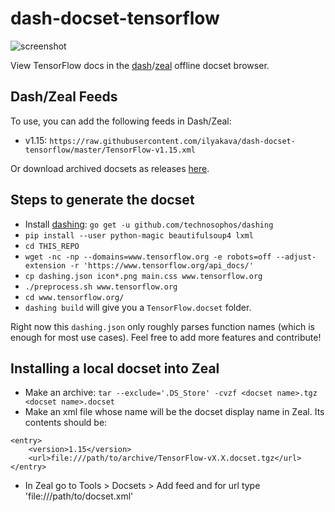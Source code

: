 # dash-docset-tensorflow

![screenshot](/screenshot.png)

View TensorFlow docs in the [dash](https://kapeli.com/dash)/[zeal](https://github.com/zealdocs/zeal) offline docset browser.

## Dash/Zeal Feeds

To use, you can add the following feeds in Dash/Zeal:
- v1.15: `https://raw.githubusercontent.com/ilyakava/dash-docset-tensorflow/master/TensorFlow-v1.15.xml`

Or download archived docsets as releases [here](https://github.com/ilyakava/dash-docset-tensorflow/releases).

## Steps to generate the docset
+ Install [dashing](https://github.com/technosophos/dashing): `go get -u github.com/technosophos/dashing`
+ `pip install --user python-magic beautifulsoup4 lxml`
+ `cd THIS_REPO`
+ `wget -nc -np --domains=www.tensorflow.org -e robots=off --adjust-extension -r 'https://www.tensorflow.org/api_docs/'`
+ `cp dashing.json icon*.png main.css www.tensorflow.org`
+ `./preprocess.sh www.tensorflow.org`
+ `cd www.tensorflow.org/`
+ `dashing build` will give you a `TensorFlow.docset` folder.

Right now this `dashing.json` only roughly parses function names (which is enough for most use cases).
Feel free to add more features and contribute!

## Installing a local docset into Zeal
+ Make an archive: `tar --exclude='.DS_Store' -cvzf <docset name>.tgz <docset name>.docset`
+ Make an xml file whose name will be the docset display name in Zeal. Its contents should be:
```
<entry>
    <version>1.15</version>
    <url>file:///path/to/archive/TensorFlow-vX.X.docset.tgz</url>
</entry>
```
+ In Zeal go to Tools > Docsets > Add feed and for url type 'file:///path/to/docset.xml'
